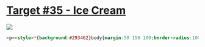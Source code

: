 # [Target #35 - Ice Cream](https://cssbattle.dev/play/35)

![](https://cssbattle.dev/targets/35.png)

```HTML
<p><style>*{background:#293462}body{margin:50 150 100;border-radius:100q 100q 42q 42q;background:#fff1c1}p{position:fixed;width:30;height:50;background:linear-gradient(#a64942 10px,#fe5f55 1q);bottom:34;left:185;border-radius:0 0 10q 10q
```
